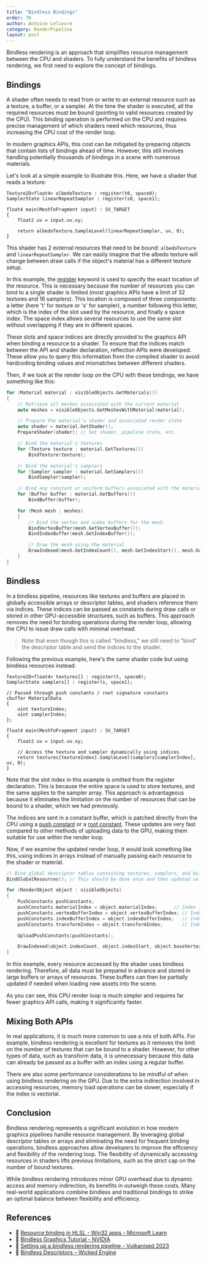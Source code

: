 ```yaml
---
title: "Bindless Bindings"
order: 70
author: Antoine Lelievre
category: RenderPipeline 
layout: post
---
```


Bindless rendering is an approach that simplifies resource management between the CPU and shaders. To fully understand the benefits of bindless rendering, we first need to explore the concept of bindings.

## Bindings

A shader often needs to read from or write to an external resource such as a texture, a buffer, or a sampler. At the time the shader is executed, all the required resources must be bound (pointing to valid resources created by the CPU). This binding operation is performed on the CPU and requires precise management of which shaders need which resources, thus increasing the CPU cost of the render loop. 

In modern graphics APIs, this cost can be mitigated by preparing objects that contain lists of bindings ahead of time. However, this still involves handling potentially thousands of bindings in a scene with numerous materials.

Let's look at a simple example to illustrate this. Here, we have a shader that reads a texture:

```hlsl
Texture2D<float4> albedoTexture : register(t0, space0);
SamplerState linearRepeatSampler : register(s0, space1);

float4 main(MeshToFragment input) : SV_TARGET
{
    float2 uv = input.uv.xy;
    
    return albedoTexture.SampleLevel(linearRepeatSampler, uv, 0);
}
```

This shader has 2 external resources that need to be bound: `albedoTexture` and `linearRepeatSampler`. We can easily imagine that the albedo texture will change between draw calls if the object's material has a different texture setup.

In this example, the [register](https://learn.microsoft.com/en-us/windows/win32/direct3dhlsl/dx-graphics-hlsl-variable-register) keyword is used to specify the exact location of the resource. This is necessary because the number of resources you can bind to a single shader is limited (most graphics APIs have a limit of 32 textures and 16 samplers). This location is composed of three components: a letter (here 't' for texture or 's' for sampler), a number following this letter, which is the index of the slot used by the resource, and finally a space index. The space index allows several resources to use the same slot without overlapping if they are in different spaces.

These slots and space indices are directly provided to the graphics API when binding a resource to a shader. To ensure that the indices match between the API and shader declaration, reflection APIs were developed. These allow you to query this information from the compiled shader to avoid hardcoding binding values and mismatches between different shaders.

Then, if we look at the render loop on the CPU with these bindings, we have something like this:

```c++
for (Material material : visibleObjects.GetMaterials())
{
    // Retrieve all meshes associated with the current material
    auto meshes = visibleObjects.GetMeshesWithMaterial(material);

    // Prepare the material's shader and associated render state
    auto shader = material.GetShader();
    PrepareShader(shader); // Set shader, pipeline state, etc.

    // Bind the material's textures
    for (Texture texture : material.GetTextures())
        BindTexture(texture);

    // Bind the material's samplers
    for (Sampler sampler : material.GetSamplers())
        BindSampler(sampler);

    // Bind any constant or uniform buffers associated with the material
    for (Buffer buffer : material.GetBuffers())
        BindBuffer(buffer);

    for (Mesh mesh : meshes)
    {
        // Bind the vertex and index buffers for the mesh
        BindVertexBuffer(mesh.GetVertexBuffer());
        BindIndexBuffer(mesh.GetIndexBuffer());

        // Draw the mesh using the material
        DrawIndexed(mesh.GetIndexCount(), mesh.GetIndexStart(), mesh.GetBaseVertex());
    }
}
```

## Bindless

In a bindless pipeline, resources like textures and buffers are placed in globally accessible arrays or descriptor tables, and shaders reference them via indices. These indices can be passed as constants during draw calls or stored in other GPU-accessible structures, such as buffers. This approach removes the need for binding operations during the render loop, allowing the CPU to issue draw calls with minimal overhead.

> Note that even though this is called "bindless," we still need to "bind" the descriptor table and send the indices to the shader.

Following the previous example, here's the same shader code but using bindless resources instead:

```hlsl
Texture2D<float4> textures[] : register(t, space0);
SamplerState samplers[] : register(s, space1);

// Passed through push constants / root signature constants
cbuffer MaterialData
{
    uint textureIndex;
    uint samplerIndex;
};

float4 main(MeshToFragment input) : SV_TARGET
{
    float2 uv = input.uv.xy;

    // Access the texture and sampler dynamically using indices
    return textures[textureIndex].SampleLevel(samplers[samplerIndex], uv, 0);
}
```

Note that the slot index in this example is omitted from the register declaration. This is because the entire space is used to store textures, and the same applies to the sampler array. This approach is advantageous because it eliminates the limitation on the number of resources that can be bound to a shader, which we had previously.

The indices are sent in a constant buffer, which is patched directly from the CPU using a [push constant](https://vkguide.dev/docs/chapter-3/push_constants/) or a [root constant](https://learn.microsoft.com/en-us/windows/win32/direct3d12/using-constants-directly-in-the-root-signature). These updates are very fast compared to other methods of uploading data to the GPU, making them suitable for use within the render loop.

Now, if we examine the updated render loop, it would look something like this, using indices in arrays instead of manually passing each resource to the shader or material.

```c++
// Bind global descriptor tables containing textures, samplers, and buffers
BindGlobalResources(); // This should be done once and then updated only if needed

for (RenderObject object : visibleObjects)
{
    PushConstants pushConstants;
    pushConstants.materialIndex = object.materialIndex;      // Index into material data buffer
    pushConstants.vertexBufferIndex = object.vertexBufferIndex; // Index into vertex buffer
    pushConstants.indexBufferIndex = object.indexBufferIndex;   // Index into index buffer
    pushConstants.transformIndex = object.transformIndex;       // Index into transform buffer

    UploadPushConstants(pushConstants);

    DrawIndexed(object.indexCount, object.indexStart, object.baseVertex);
}
```

In this example, every resource accessed by the shader uses bindless rendering. Therefore, all data must be prepared in advance and stored in large buffers or arrays of resources. These buffers can then be partially updated if needed when loading new assets into the scene.

As you can see, this CPU render loop is much simpler and requires far fewer graphics API calls, making it significantly faster.

## Mixing Both APIs

In real applications, it is much more common to use a mix of both APIs. For example, bindless rendering is excellent for textures as it removes the limit on the number of textures that can be bound to a shader. However, for other types of data, such as transform data, it is unnecessary because this data can already be passed as a buffer with an index using a regular buffer.

There are also some performance considerations to be mindful of when using bindless rendering on the GPU. Due to the extra indirection involved in accessing resources, memory load operations can be slower, especially if the index is vectorial.

## Conclusion

Bindless rendering represents a significant evolution in how modern graphics pipelines handle resource management. By leveraging global descriptor tables or arrays and eliminating the need for frequent binding operations, bindless approaches allow developers to improve the efficiency and flexibility of the rendering loop. The flexibility of dynamically accessing resources in shaders lifts previous limitations, such as the strict cap on the number of bound textures.

While bindless rendering introduces minor GPU overhead due to dynamic access and memory indirection, its benefits in outweigh these costs. Many real-world applications combine bindless and traditional bindings to strike an optimal balance between flexibility and efficiency.

## References

- 📄 [Resource binding in HLSL - Win32 apps - Microsoft Learn](https://learn.microsoft.com/en-us/windows/win32/direct3d12/resource-binding-in-hlsl)
- 📄 [Bindless Graphics Tutorial - NVIDIA](https://www.nvidia.com/en-us/drivers/bindless-graphics/)
- 📄 [Setting up a bindless rendering pipeline - Vulkanised 2023](https://vulkan.org/user/pages/09.events/vulkanised-2023/vulkanised_2023_setting_up_a_bindless_rendering_pipeline.pdf)
- 📄 [Bindless Descriptors – Wicked Engine](https://wickedengine.net/2021/04/bindless-descriptors/)
